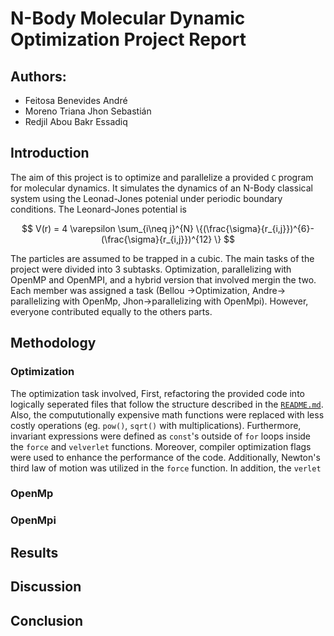 # N-Body Molecular Dynamic Optimization Project Report 
## Authors: 
- Feitosa Benevides André
- Moreno Triana Jhon Sebastián
- Redjil Abou Bakr Essadiq

##  Introduction 

The aim of this project is to optimize and parallelize a provided `C` program for molecular dynamics. It simulates the dynamics of an N-Body classical system using the Leonad-Jones potenial under periodic boundary conditions. The Leonard-Jones potential is

$$
V(r) = 4 \varepsilon  \sum_{i\neq j}^{N} \{(\frac{\sigma}{r_{i,j}})^{6}-(\frac{\sigma}{r_{i,j}})^{12} \}
$$

The particles are assumed to be trapped in a cubic. 
The main tasks of the project were divided into 3 subtasks. Optimization, parallelizing with OpenMP and OpenMPI, and a hybrid version that involved mergin the two. Each member was assigned a task (Bellou ->Optimization, Andre-> parallelizing with OpenMp, Jhon->parallelizing with OpenMpi). However, everyone contributed equally to the others parts. 

## Methodology

### Optimization 

The optimization task involved, First, refactoring the provided code into logically seperated files that follow the structure described in the [`README.md`](../README.md). Also, the compututionally expensive math functions were replaced with less costly operations (eg. `pow()`, `sqrt()` with multiplications). Furthermore, invariant expressions were defined as `const`'s outside of `for` loops inside the `force` and `velverlet` functions. Moreover, compiler optimization flags were used to enhance the performance of the code. Additionally, Newton's third law of motion was utilized in the `force` function. In addition, the `verlet` 
### OpenMp 

### OpenMpi 

## Results

## Discussion 

## Conclusion 
